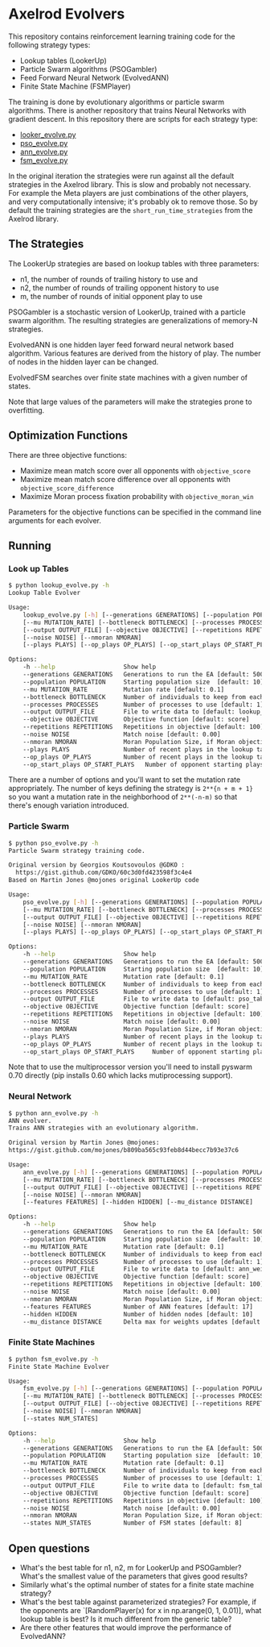 # Axelrod Evolvers

This repository contains reinforcement learning training code for the following
strategy types:
* Lookup tables (LookerUp)
* Particle Swarm algorithms (PSOGambler)
* Feed Forward Neural Network (EvolvedANN)
* Finite State Machine (FSMPlayer)

The training is done by evolutionary algorithms or particle swarm algorithms. There
is another repository that trains Neural Networks with gradient descent. In this
repository there are scripts for each strategy type:

* [looker_evolve.py](looker_evolve.py)
* [pso_evolve.py](pso_evolve.py)
* [ann_evolve.py](ann_evolve.py)
* [fsm_evolve.py](fsm_evolve.py)

In the original iteration the strategies were run against all the default
strategies in the Axelrod library. This is slow and probably not necessary. For
example the Meta players are just combinations of the other players, and very
computationally intensive; it's probably ok to remove those. So by default the
training strategies are the `short_run_time_strategies` from the Axelrod library.

## The Strategies

The LookerUp strategies are based on lookup tables with three parameters:
* n1, the number of rounds of trailing history to use and
* n2, the number of rounds of trailing opponent history to use
* m, the number of rounds of initial opponent play to use

PSOGambler is a stochastic version of LookerUp, trained with a particle swarm
algorithm. The resulting strategies are generalizations of memory-N strategies.

EvolvedANN is one hidden layer feed forward neural network based algorithm.
Various features are derived from the history of play. The number of nodes in
the hidden layer can be changed.

EvolvedFSM searches over finite state machines with a given number of states.

Note that large values of the parameters will make the strategies prone to
overfitting.

## Optimization Functions

There are three objective functions:
* Maximize mean match score over all opponents with `objective_score`
* Maximize mean match score difference over all opponents with `objective_score_difference`
* Maximize Moran process fixation probability with `objective_moran_win`

Parameters for the objective functions can be specified in the command line
arguments for each evolver.

## Running

### Look up Tables

```bash
$ python lookup_evolve.py -h
Lookup Table Evolver

Usage:
    lookup_evolve.py [-h] [--generations GENERATIONS] [--population POPULATION]
    [--mu MUTATION_RATE] [--bottleneck BOTTLENECK] [--processes PROCESSORS]
    [--output OUTPUT_FILE] [--objective OBJECTIVE] [--repetitions REPETITIONS]
    [--noise NOISE] [--nmoran NMORAN]
    [--plays PLAYS] [--op_plays OP_PLAYS] [--op_start_plays OP_START_PLAYS]

Options:
    -h --help                   Show help
    --generations GENERATIONS   Generations to run the EA [default: 500]
    --population POPULATION     Starting population size  [default: 10]
    --mu MUTATION_RATE          Mutation rate [default: 0.1]
    --bottleneck BOTTLENECK     Number of individuals to keep from each generation [default: 5]
    --processes PROCESSES       Number of processes to use [default: 1]
    --output OUTPUT_FILE        File to write data to [default: lookup_tables.csv]
    --objective OBJECTIVE       Objective function [default: score]
    --repetitions REPETITIONS   Repetitions in objective [default: 100]
    --noise NOISE               Match noise [default: 0.00]
    --nmoran NMORAN             Moran Population Size, if Moran objective [default: 4]
    --plays PLAYS               Number of recent plays in the lookup table [default: 2]
    --op_plays OP_PLAYS         Number of recent plays in the lookup table [default: 2]
    --op_start_plays OP_START_PLAYS   Number of opponent starting plays in the lookup table [default: 2]
```

There are a number of options and you'll want to set the
mutation rate appropriately. The number of keys defining the strategy is
`2**{n + m + 1}` so you want a mutation rate in the neighborhood of `2**(-n-m)`
so that there's enough variation introduced.

### Particle Swarm

```bash
$ python pso_evolve.py -h
Particle Swarm strategy training code.

Original version by Georgios Koutsovoulos @GDKO :
  https://gist.github.com/GDKO/60c3d0fd423598f3c4e4
Based on Martin Jones @mojones original LookerUp code

Usage:
    pso_evolve.py [-h] [--generations GENERATIONS] [--population POPULATION]
    [--mu MUTATION_RATE] [--bottleneck BOTTLENECK] [--processes PROCESSORS]
    [--output OUTPUT_FILE] [--objective OBJECTIVE] [--repetitions REPETITIONS]
    [--noise NOISE] [--nmoran NMORAN]
    [--plays PLAYS] [--op_plays OP_PLAYS] [--op_start_plays OP_START_PLAYS]

Options:
    -h --help                   Show help
    --generations GENERATIONS   Generations to run the EA [default: 500]
    --population POPULATION     Starting population size  [default: 10]
    --mu MUTATION_RATE          Mutation rate [default: 0.1]
    --bottleneck BOTTLENECK     Number of individuals to keep from each generation [default: 5]
    --processes PROCESSES       Number of processes to use [default: 1]
    --output OUTPUT_FILE        File to write data to [default: pso_tables.csv]
    --objective OBJECTIVE       Objective function [default: score]
    --repetitions REPETITIONS   Repetitions in objective [default: 100]
    --noise NOISE               Match noise [default: 0.00]
    --nmoran NMORAN             Moran Population Size, if Moran objective [default: 4]
    --plays PLAYS               Number of recent plays in the lookup table [default: 2]
    --op_plays OP_PLAYS         Number of recent plays in the lookup table [default: 2]
    --op_start_plays OP_START_PLAYS     Number of opponent starting plays in the lookup table [default: 2]
```

Note that to use the multiprocessor version you'll need to install pyswarm 0.70
directly (pip installs 0.60 which lacks mutiprocessing support).

### Neural Network

```bash
$ python ann_evolve.py -h
ANN evolver.
Trains ANN strategies with an evolutionary algorithm.

Original version by Martin Jones @mojones:
https://gist.github.com/mojones/b809ba565c93feb8d44becc7b93e37c6

Usage:
    ann_evolve.py [-h] [--generations GENERATIONS] [--population POPULATION]
    [--mu MUTATION_RATE] [--bottleneck BOTTLENECK] [--processes PROCESSORS]
    [--output OUTPUT_FILE] [--objective OBJECTIVE] [--repetitions REPETITIONS]
    [--noise NOISE] [--nmoran NMORAN]
    [--features FEATURES] [--hidden HIDDEN] [--mu_distance DISTANCE]

Options:
    -h --help                   Show help
    --generations GENERATIONS   Generations to run the EA [default: 500]
    --population POPULATION     Starting population size  [default: 10]
    --mu MUTATION_RATE          Mutation rate [default: 0.1]
    --bottleneck BOTTLENECK     Number of individuals to keep from each generation [default: 5]
    --processes PROCESSES       Number of processes to use [default: 1]
    --output OUTPUT_FILE        File to write data to [default: ann_weights.csv]
    --objective OBJECTIVE       Objective function [default: score]
    --repetitions REPETITIONS   Repetitions in objective [default: 100]
    --noise NOISE               Match noise [default: 0.00]
    --nmoran NMORAN             Moran Population Size, if Moran objective [default: 4]
    --features FEATURES         Number of ANN features [default: 17]
    --hidden HIDDEN             Number of hidden nodes [default: 10]
    --mu_distance DISTANCE      Delta max for weights updates [default: 5]
```

### Finite State Machines

```bash
$ python fsm_evolve.py -h
Finite State Machine Evolver

Usage:
    fsm_evolve.py [-h] [--generations GENERATIONS] [--population POPULATION]
    [--mu MUTATION_RATE] [--bottleneck BOTTLENECK] [--processes PROCESSORS]
    [--output OUTPUT_FILE] [--objective OBJECTIVE] [--repetitions REPETITIONS]
    [--noise NOISE] [--nmoran NMORAN]
    [--states NUM_STATES]

Options:
    -h --help                   Show help
    --generations GENERATIONS   Generations to run the EA [default: 500]
    --population POPULATION     Starting population size  [default: 10]
    --mu MUTATION_RATE          Mutation rate [default: 0.1]
    --bottleneck BOTTLENECK     Number of individuals to keep from each generation [default: 5]
    --processes PROCESSES       Number of processes to use [default: 1]
    --output OUTPUT_FILE        File to write data to [default: fsm_tables.csv]
    --objective OBJECTIVE       Objective function [default: score]
    --repetitions REPETITIONS   Repetitions in objective [default: 100]
    --noise NOISE               Match noise [default: 0.00]
    --nmoran NMORAN             Moran Population Size, if Moran objective [default: 4]
    --states NUM_STATES         Number of FSM states [default: 8]
```

## Open questions

* What's the best table for n1, n2, m for LookerUp and PSOGambler? What's the
smallest value of the parameters that gives good results?
* Similarly what's the optimal number of states for a finite state machine
strategy?
* What's the best table against parameterized strategies? For example, if the
opponents are `[RandomPlayer(x) for x in np.arange(0, 1, 0.01)], what lookup
table is best? Is it much different from the generic table?
* Are there other features that would improve the performance of EvolvedANN?
